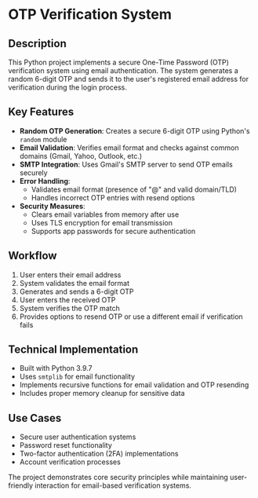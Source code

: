 # OTP Verification System

## Description

This Python project implements a secure One-Time Password (OTP) verification system using email authentication. The system generates a random 6-digit OTP and sends it to the user's registered email address for verification during the login process.

## Key Features

- **Random OTP Generation**: Creates a secure 6-digit OTP using Python's `random` module
- **Email Validation**: Verifies email format and checks against common domains (Gmail, Yahoo, Outlook, etc.)
- **SMTP Integration**: Uses Gmail's SMTP server to send OTP emails securely
- **Error Handling**: 
  - Validates email format (presence of "@" and valid domain/TLD)
  - Handles incorrect OTP entries with resend options
- **Security Measures**:
  - Clears email variables from memory after use
  - Uses TLS encryption for email transmission
  - Supports app passwords for secure authentication

## Workflow

1. User enters their email address
2. System validates the email format
3. Generates and sends a 6-digit OTP
4. User enters the received OTP
5. System verifies the OTP match
6. Provides options to resend OTP or use a different email if verification fails

## Technical Implementation

- Built with Python 3.9.7
- Uses `smtplib` for email functionality
- Implements recursive functions for email validation and OTP resending
- Includes proper memory cleanup for sensitive data

## Use Cases

- Secure user authentication systems
- Password reset functionality
- Two-factor authentication (2FA) implementations
- Account verification processes

The project demonstrates core security principles while maintaining user-friendly interaction for email-based verification systems.
